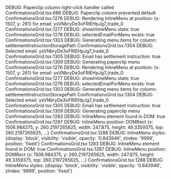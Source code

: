 DEBUG: Paperclip column right-click handler called
ConfirmationsGrid.tsx:686 DEBUG: Paperclip column prevented default
ConfirmationsGrid.tsx:1276 DEBUG: Rendering InlineMenu at position: {x: 1507, y: 261} for email: ysVNbryDe3oFRlEHpJg7_trade_0
ConfirmationsGrid.tsx:1277 DEBUG: showInlineMenu state: true
ConfirmationsGrid.tsx:1278 DEBUG: selectedEmailForMenu exists: true
ConfirmationsGrid.tsx:1303 DEBUG: Generating menu items for column: settlementInstructionStoragePath
ConfirmationsGrid.tsx:1304 DEBUG: Selected email: ysVNbryDe3oFRlEHpJg7_trade_0
ConfirmationsGrid.tsx:1305 DEBUG: Email has settlement instruction: true
ConfirmationsGrid.tsx:1309 DEBUG: Generating paperclip menu
ConfirmationsGrid.tsx:1276 DEBUG: Rendering InlineMenu at position: {x: 1507, y: 261} for email: ysVNbryDe3oFRlEHpJg7_trade_0
ConfirmationsGrid.tsx:1277 DEBUG: showInlineMenu state: true
ConfirmationsGrid.tsx:1278 DEBUG: selectedEmailForMenu exists: true
ConfirmationsGrid.tsx:1303 DEBUG: Generating menu items for column: settlementInstructionStoragePath
ConfirmationsGrid.tsx:1304 DEBUG: Selected email: ysVNbryDe3oFRlEHpJg7_trade_0
ConfirmationsGrid.tsx:1305 DEBUG: Email has settlement instruction: true
ConfirmationsGrid.tsx:1309 DEBUG: Generating paperclip menu
ConfirmationsGrid.tsx:1283 DEBUG: InlineMenu element found in DOM: true
ConfirmationsGrid.tsx:1287 DEBUG: InlineMenu position: DOMRect {x: 1506.984375, y: 260.2197265625, width: 247.875, height: 49.3359375, top: 260.2197265625, …}
ConfirmationsGrid.tsx:1288 DEBUG: InlineMenu styles: {display: 'block', visibility: 'visible', opacity: '0.843946', zIndex: '9999', position: 'fixed'}
ConfirmationsGrid.tsx:1283 DEBUG: InlineMenu element found in DOM: true
ConfirmationsGrid.tsx:1287 DEBUG: InlineMenu position: DOMRect {x: 1506.984375, y: 260.2197265625, width: 247.875, height: 49.3359375, top: 260.2197265625, …}
ConfirmationsGrid.tsx:1288 DEBUG: InlineMenu styles: {display: 'block', visibility: 'visible', opacity: '0.843946', zIndex: '9999', position: 'fixed'}